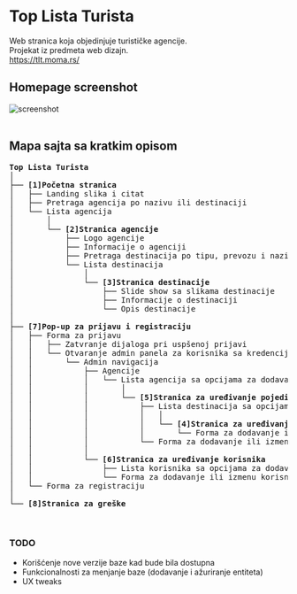 # Top Lista Turista

Web stranica koja objedinjuje turističke agencije.  
Projekat iz predmeta web dizajn.  
https://tlt.moma.rs/
<br>

## Homepage screenshot

![screenshot](https://user-images.githubusercontent.com/40437358/234534835-e8e455d3-d395-496c-9168-0e4eb4725200.png)  
<br>

## Mapa sajta sa kratkim opisom

<pre>
<b>Top Lista Turista</b>
│
├── <b>[1]Početna stranica</b>
│   ├── Landing slika i citat
│   ├── Pretraga agencija po nazivu ili destinaciji
│   └── Lista agencija
│       │
│       └── <b>[2]Stranica agencije</b>
│           ├── Logo agencije
│           ├── Informacije o agenciji
│           ├── Pretraga destinacija po tipu, prevozu i nazivu
│           └── Lista destinacija
│               │
│               └── <b>[3]Stranica destinacije</b>
│                   ├── Slide show sa slikama destinacije
│                   ├── Informacije o destinaciji
│                   └── Opis destinacije
│
├── <b>[7]Pop-up za prijavu i registraciju</b>
│   ├── Forma za prijavu
│   │   ├── Zatvranje dijaloga pri uspšenoj prijavi
│   │   └── Otvaranje admin panela za korisnika sa kredencijalima <b>admin, admin</b>
│   │       └── Admin navigacija
│   │           ├── Agencije
│   │           │   └── Lista agencija sa opcijama za dodavanje, izmenu i brisanje
│   │           │       │
│   │           │       └── <b>[5]Stranica za uređivanje pojedinačne agencije</b>
│   │           │           ├── Lista destinacija sa opcijama za dodavanje, izmenu i brisanje
│   │           │           │   │
│   │           │           │   └── <b>[4]Stranica za uređivanje pojedinačne destinacije</b>
│   │           │           │       └── Forma za dodavanje ili izmenu destinacije
│   │           │           └── Forma za dodavanje ili izmenu agencije
│   │           │ 
│   │           └── <b>[6]Stranica za uređivanje korisnika</b>
│   │               ├── Lista korisnika sa opcijama za dodavanje, izmenu i brisanje
│   │               └── Forma za dodavanje ili izmenu korisnika
│   └── Forma za registraciju
│   
└── <b>[8]Stranica za greške</b>
</pre>
<br>



### TODO
- Korišćenje nove verzije baze kad bude bila dostupna
- Funkcionalnosti za menjanje baze (dodavanje i ažuriranje entiteta)
- UX tweaks
